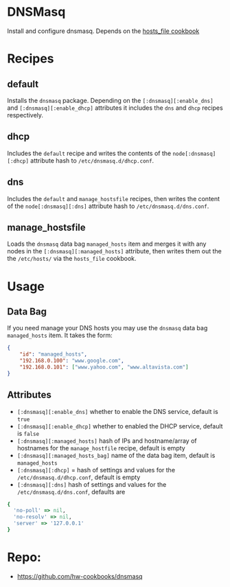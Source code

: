 # DNSMasq

Install and configure dnsmasq. Depends on the [hosts_file cookbook](https://github.com/hw-cookbooks/hosts_file)

# Recipes

## default
Installs the `dnsmasq` package. Depending on the `[:dnsmasq][:enable_dns]` and `[:dnsmasq][:enable_dhcp]` attributes it includes the `dns` and `dhcp` recipes respectively.

## dhcp

Includes the `default` recipe and writes the contents of the `node[:dnsmasq][:dhcp]` attribute hash to `/etc/dnsmasq.d/dhcp.conf`.

## dns

Includes the `default` and `manage_hostsfile` recipes, then writes the content of the `node[:dnsmasq][:dns]` attribute hash to `/etc/dnsmasq.d/dns.conf`.

## manage_hostsfile

Loads the `dnsmasq` data bag `managed_hosts` item and merges it with any nodes in the `[:dnsmasq][:managed_hosts]` attribute, then writes them out the the `/etc/hosts/` via the `hosts_file` cookbook.

# Usage

## Data Bag

If you need manage your DNS hosts you may use the `dnsmasq` data bag `managed_hosts` item. It takes the form:

```json
{
    "id": "managed_hosts",
    "192.168.0.100": "www.google.com",
    "192.168.0.101": ["www.yahoo.com", "www.altavista.com"]
}
```

## Attributes

* `[:dnsmasq][:enable_dns]` whether to enable the DNS service, default is `true`
* `[:dnsmasq][:enable_dhcp]` whether to enabled the DHCP service, default is `false`
* `[:dnsmasq][:managed_hosts]` hash of IPs and hostname/array of hostnames for the `manage_hostfile` recipe, default is empty
* `[:dnsmasq][:managed_hosts_bag]` name of the data bag item, default is `managed_hosts`
* `[:dnsmasq][:dhcp]` = hash of settings and values for the `/etc/dnsmasq.d/dhcp.conf`, default is empty
* `[:dnsmasq][:dns]` hash of settings and values for the `/etc/dnsmasq.d/dns.conf`, defaults are

```ruby
{
  'no-poll' => nil,
  'no-resolv' => nil,
  'server' => '127.0.0.1'
}
```

# Repo:

* https://github.com/hw-cookbooks/dnsmasq
